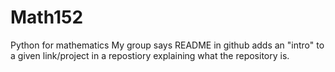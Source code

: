# Math152
Python for mathematics
My group says README in github adds an "intro" to a given link/project in a repostiory explaining what the repository is.
